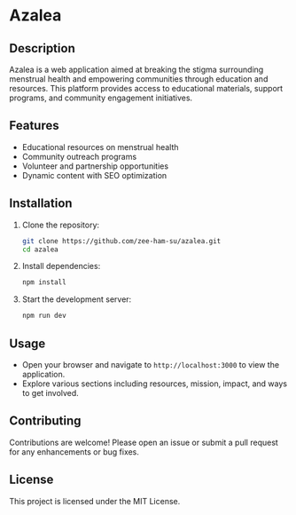 # Azalea

## Description
Azalea is a web application aimed at breaking the stigma surrounding menstrual health and empowering communities through education and resources. This platform provides access to educational materials, support programs, and community engagement initiatives.

## Features
- Educational resources on menstrual health
- Community outreach programs
- Volunteer and partnership opportunities
- Dynamic content with SEO optimization

## Installation
1. Clone the repository:
   ```bash
   git clone https://github.com/zee-ham-su/azalea.git
   cd azalea
   ```
2. Install dependencies:
   ```bash
   npm install
   ```
3. Start the development server:
   ```bash
   npm run dev
   ```

## Usage
- Open your browser and navigate to `http://localhost:3000` to view the application.
- Explore various sections including resources, mission, impact, and ways to get involved.

## Contributing
Contributions are welcome! Please open an issue or submit a pull request for any enhancements or bug fixes.

## License
This project is licensed under the MIT License.
